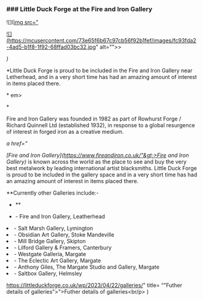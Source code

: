 <h3 id="little-duck-forge-at-the-fire-and-iron-gallery">### Little Duck Forge at the Fire and Iron Gallery</h3>
<p></p><p>![](<a href="https://mcusercontent.com/73e65f6b67c97cb56f92b1fef/images/fc93fda2-4ad5-b1f8-1f92-68ffad03bc32.jpg">img src="

![](https://mcusercontent.com/73e65f6b67c97cb56f92b1fef/images/fc93fda2-4ad5-b1f8-1f92-68ffad03bc32.jpg</a>" alt=""&gt;></p>
<p><em>)
</em></p><p>
*Little Duck Forge is proud to be included in the Fire and Iron Gallery near Letherhead, and in a very short time has had an amazing amount of interest in items placed there.</p>
<p>*
em></p>
<p>*


Fire and Iron Gallery was founded in 1982 as part of Rowhurst Forge / Richard Quinnell Ltd (established 1932), in response to a global resurgence of interest in forged iron as a creative medium.</p>
<p><em></em></p><p><em>a href="

_[Fire and Iron Gallery](https://www.fireandiron.co.uk/"&gt;>Fire and Iron Gallery</a></em>)_  is known across the world as the place to see and buy the very best metalwork by leading international artist blacksmiths. Little Duck Forge is proud to be included in the gallery space and in a very short time has had an amazing amount of interest in items placed there.</p>
<p><strong>
</strong></p><p>
**Currently other Galleries include:-</strong></p>
<ul>
<li>**
</li></ul><ul>
<li>
-   Fire and Iron Gallery, Leatherhead</li>
</ul>
<li>
-   Salt Marsh Gallery, Lymington</li>
<li>
-   Obsidian Art Gallery, Stoke Mandeville</li>
<li>
-   Mill Bridge Gallery, Skipton</li>
<li>
-   Lilford Gallery &amp; Framers, Canterbury</li>
<li>
-   Westgate Galleria, Margate</li>
<li>
-   The Eclectic Art Gallery, Margate</li>
<li>
-   Anthony Giles, The Margate Studio and Gallery, Margate</li>
<li>
-   Saltbox Gallery, Helmsley</li>

<p></p><p></ul>
<p><a href="

[Futher details of galleries](https://littleduckforge.co.uk/wp/2023/04/22/galleries/" title= “"Futher details of galleries”&gt;">Futher details of galleries</pa><br/p>
)

<!--stackedit_data:
eyJoaXN0b3J5IjpbLTMzOTI0NTExOF19
-->